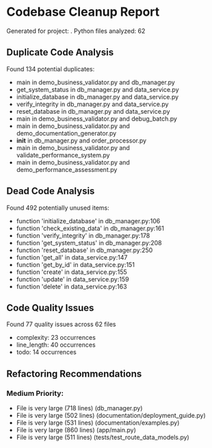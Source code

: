 # Codebase Cleanup Report
Generated for project: .
Python files analyzed: 62

## Duplicate Code Analysis
Found 134 potential duplicates:
- main in demo_business_validator.py and db_manager.py
- get_system_status in db_manager.py and data_service.py
- initialize_database in db_manager.py and data_service.py
- verify_integrity in db_manager.py and data_service.py
- reset_database in db_manager.py and data_service.py
- main in demo_business_validator.py and debug_batch.py
- main in demo_business_validator.py and demo_documentation_generator.py
- __init__ in db_manager.py and order_processor.py
- main in demo_business_validator.py and validate_performance_system.py
- main in demo_business_validator.py and demo_performance_assessment.py

## Dead Code Analysis
Found 492 potentially unused items:
- function 'initialize_database' in db_manager.py:106
- function 'check_existing_data' in db_manager.py:161
- function 'verify_integrity' in db_manager.py:178
- function 'get_system_status' in db_manager.py:208
- function 'reset_database' in db_manager.py:250
- function 'get_all' in data_service.py:147
- function 'get_by_id' in data_service.py:151
- function 'create' in data_service.py:155
- function 'update' in data_service.py:159
- function 'delete' in data_service.py:163

## Code Quality Issues
Found 77 quality issues across 62 files
- complexity: 23 occurrences
- line_length: 40 occurrences
- todo: 14 occurrences

## Refactoring Recommendations
### Medium Priority:
- File is very large (718 lines) (db_manager.py)
- File is very large (502 lines) (documentation/deployment_guide.py)
- File is very large (531 lines) (documentation/examples.py)
- File is very large (860 lines) (app/main.py)
- File is very large (511 lines) (tests/test_route_data_models.py)
